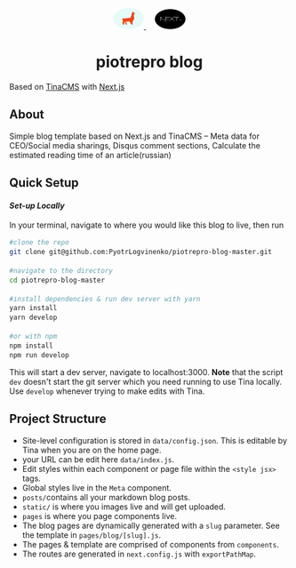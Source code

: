 <p align="center">
  <a style="padding-right: 16px;" href="https://tinacms.org">
    <img src="public/static/logos/Logo_Ellipse.svg" width="55" height="38">
  </a>
  <a href="https://www.nextjs.org/">
    <img src="public/static/logos/next-js.svg" width="55" height="36">
  </a>
</p>
<h1 align="center">
  piotrepro blog
</h1>

Based on [TinaCMS](https://tinacms.org) with [Next.js](https://nextjs.org/)

## About

Simple blog template based on Next.js and TinaCMS – Meta data for CEO/Social media sharings, Disqus comment sections, Calculate the estimated reading time of an article(russian)

## Quick Setup

#### _Set-up Locally_

In your terminal, navigate to where you would like this blog to live, then run

```bash
#clone the repo
git clone git@github.com:PyotrLogvinenko/piotrepro-blog-master.git

#navigate to the directory
cd piotrepro-blog-master

#install dependencies & run dev server with yarn
yarn install
yarn develop

#or with npm
npm install
npm run develop
```

This will start a dev server, navigate to localhost:3000. **Note** that the script `dev` doesn't start the git server which you need running to use Tina locally. Use `develop` whenever trying to make edits with Tina.

## Project Structure

- Site-level configuration is stored in `data/config.json`. This is editable by Tina when you are on the home page.
- your URL can be edit here `data/index.js`.
- Edit styles within each component or page file within the `<style jsx>` tags.
- Global styles live in the `Meta` component.
- `posts/`contains all your markdown blog posts.
- `static/` is where you images live and will get uploaded.
- `pages` is where you page components live.
- The blog pages are dynamically generated with a `slug` parameter. See the template in `pages/blog/[slug].js`.
- The pages & template are comprised of components from `components`.
- The routes are generated in `next.config.js` with `exportPathMap`.
